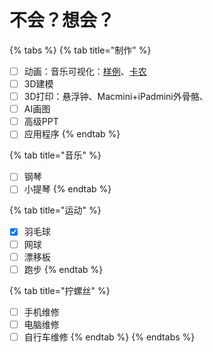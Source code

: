 # 不会？想会？

{% tabs %}
{% tab title="制作" %}
* [ ] 动画：音乐可视化：[样例](https://www.bilibili.com/video/BV1uA411z7sD/?spm\_id\_from=333.788\&vd\_source=50d5a2f0b6e96dc78adab1c38e17adf9)、[卡农](https://www.bilibili.com/video/BV1zM411A7J4/?spm\_id\_from=333.788\&vd\_source=50d5a2f0b6e96dc78adab1c38e17adf9)
* [ ] 3D建模
* [ ] 3D打印：悬浮钟、Macmini+iPadmini外骨骼、
* [ ] AI画图
* [ ] 高级PPT
* [ ] 应用程序
{% endtab %}

{% tab title="音乐" %}
* [ ] 钢琴
* [ ] 小提琴
{% endtab %}

{% tab title="运动" %}
* [x] 羽毛球
* [ ] 网球
* [ ] 漂移板
* [ ] 跑步
{% endtab %}

{% tab title="拧螺丝" %}
* [ ] 手机维修
* [ ] 电脑维修
* [ ] 自行车维修
{% endtab %}
{% endtabs %}
